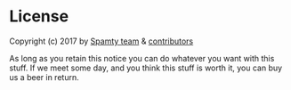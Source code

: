 # License

Copyright (c) 2017 by 
[Spamty team](https://github.com/Spamty) &
[contributors](https://github.com/Spamty/backup/graphs/contributors)

As long as you retain this notice you can do whatever you want 
with this stuff. If we meet some day, and you think this stuff 
is worth it, you can buy us a beer in return. 
